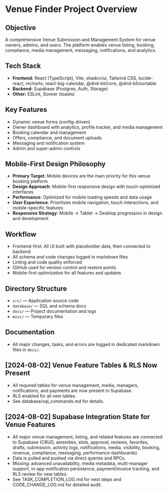# Venue Finder Project Overview

## Objective
A comprehensive Venue Submission and Management System for venue owners, admins, and users. The platform enables venue listing, booking, compliance, media management, messaging, notifications, and analytics.

## Tech Stack
- **Frontend:** React (TypeScript), Vite, shadcn/ui, Tailwind CSS, lucide-react, recharts, react-big-calendar, @dnd-kit/core, @dnd-kit/sortable
- **Backend:** Supabase (Postgres, Auth, Storage)
- **Other:** ESLint, Sonner (toasts)

## Key Features
- Dynamic venue forms (config-driven)
- Owner dashboard with analytics, profile tracker, and media management
- Booking calendar and management
- Offers, compliance, and document uploads
- Messaging and notification system
- Admin and super-admin controls

## Mobile-First Design Philosophy
- **Primary Target**: Mobile devices are the main priority for this venue booking platform
- **Design Approach**: Mobile-first responsive design with touch-optimized interfaces
- **Performance**: Optimized for mobile loading speeds and data usage
- **User Experience**: Prioritizes mobile navigation, touch interactions, and mobile-specific features
- **Responsive Strategy**: Mobile → Tablet → Desktop progression in design and development

## Workflow
- Frontend-first: All UI built with placeholder data, then connected to backend
- All schema and code changes logged in markdown files
- Linting and code quality enforced
- GitHub used for version control and restore points
- Mobile-first optimization for all features and updates

## Directory Structure
- `src/` — Application source code
- `database/` — SQL and schema docs
- `docs/` — Project documentation and logs
- `misc/` — Temporary files

## Documentation
- All major changes, tasks, and errors are logged in dedicated markdown files in `docs/`.

## [2024-08-02] Venue Feature Tables & RLS Now Present

- All required tables for venue management, media, managers, notifications, and payments are now present in Supabase.
- RLS enabled for all new tables.
- See database/sql_commands.md for details.

## [2024-08-02] Supabase Integration State for Venue Features

- All major venue management, listing, and related features are connected to Supabase (CRUD, amenities, slots, approval, reviews, favorites, drafts, submission, activity logs, notifications, media, visibility, booking, revenue, compliance, messaging, performance dashboards).
- Data is pulled and pushed via direct queries and RPCs.
- Missing: advanced unavailability, media metadata, multi-manager support, in-app notification persistence, payment/invoice tracking, and RLS review for new tables.
- See TASK_COMPLETION_LOG.md for next steps and CODE_CHANGE_LOG.md for detailed audit. 
